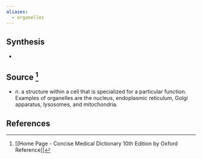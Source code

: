 ```yaml
---
aliases:
  - organelles
---
```

## Synthesis
- 
## Source [^1]
- $n$. a structure within a cell that is specialized for a particular function. Examples of organelles are the nucleus, endoplasmic reticulum, Golgi apparatus, lysosomes, and mitochondria.
## References

[^1]: [[Home Page - Concise Medical Dictionary 10th Edition by Oxford Reference]]